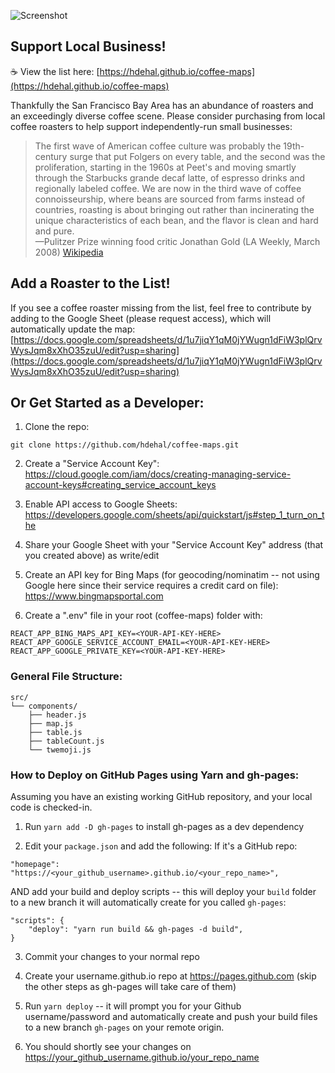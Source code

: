 ![Screenshot](https://github.com/hdehal/coffee-maps/raw/master/public/app_screenshot2.png)

## Support Local Business!
☕ View the list here: [https://hdehal.github.io/coffee-maps](https://hdehal.github.io/coffee-maps)

Thankfully the San Francisco Bay Area has an abundance of roasters and an exceedingly diverse coffee scene. Please consider purchasing from local coffee roasters to help support independently-run small businesses:

> The first wave of American coffee culture was probably the 19th-century surge that put Folgers on every table, and the second was the proliferation, starting in the 1960s at Peet's and moving smartly through the Starbucks grande decaf latte, of espresso drinks and regionally labeled coffee. We are now in the third wave of coffee connoisseurship, where beans are sourced from farms instead of countries, roasting is about bringing out rather than incinerating the unique characteristics of each bean, and the flavor is clean and hard and pure.  
—Pulitzer Prize winning food critic Jonathan Gold (LA Weekly, March 2008) [Wikipedia](https://en.wikipedia.org/wiki/Third_wave_of_coffee#Use_of_the_term)

## Add a Roaster to the List!
If you see a coffee roaster missing from the list, feel free to contribute by adding to the Google Sheet (please request access), which will automatically update the map: [https://docs.google.com/spreadsheets/d/1u7jiqY1qM0jYWugn1dFiW3plQrvWysJqm8xXhO35zuU/edit?usp=sharing](https://docs.google.com/spreadsheets/d/1u7jiqY1qM0jYWugn1dFiW3plQrvWysJqm8xXhO35zuU/edit?usp=sharing)

## Or Get Started as a Developer:
1. Clone the repo:
```
git clone https://github.com/hdehal/coffee-maps.git
```

2. Create a "Service Account Key": https://cloud.google.com/iam/docs/creating-managing-service-account-keys#creating_service_account_keys

3. Enable API access to Google Sheets: https://developers.google.com/sheets/api/quickstart/js#step_1_turn_on_the

4. Share your Google Sheet with your "Service Account Key" address (that you created above) as write/edit

5. Create an API key for Bing Maps (for geocoding/nominatim -- not using Google here since their service requires a credit card on file): https://www.bingmapsportal.com

6. Create a ".env" file in your root (coffee-maps) folder with:
```
REACT_APP_BING_MAPS_API_KEY=<YOUR-API-KEY-HERE>
REACT_APP_GOOGLE_SERVICE_ACCOUNT_EMAIL=<YOUR-API-KEY-HERE>
REACT_APP_GOOGLE_PRIVATE_KEY=<YOUR-API-KEY-HERE>
```

### General File Structure:
```
src/
└── components/
    ├── header.js
    ├── map.js
    ├── table.js
    ├── tableCount.js
    └── twemoji.js
```

### How to Deploy on GitHub Pages using Yarn and gh-pages:
Assuming you have an existing working GitHub repository, and your local code is checked-in.

1. Run `yarn add -D gh-pages` to install gh-pages as a dev dependency

2. Edit your `package.json` and add the following:
If it's a GitHub repo:
```
"homepage": "https://<your_github_username>.github.io/<your_repo_name>",
```
AND add your build and deploy scripts -- this will deploy your `build` folder to a new branch it will automatically create for you called `gh-pages`:
```
"scripts": {
    "deploy": "yarn run build && gh-pages -d build",
}
```
3. Commit your changes to your normal repo

4. Create your username.github.io repo at https://pages.github.com (skip the other steps as gh-pages will take care of them)

5. Run `yarn deploy` -- it will prompt you for your Github username/password and automatically create and push your build files to a new branch `gh-pages` on your remote origin.

6. You should shortly see your changes on https://your_github_username.github.io/your_repo_name